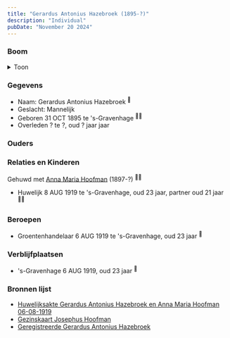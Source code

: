```yaml
---
title: "Gerardus Antonius Hazebroek (1895-?)"
description: "Individual"
pubDate: "November 20 2024"
---
```


### Boom
<details><summary>Toon</summary>

![test](https://www.plantuml.com/plantuml/svg/ZP99Ry9038NlyoiiE7122gIKHH6hM7gesWEzz8ASZ0cZp89cXg8KyTyxG5GuLRrPjjzxdooFdKVh3qeoLmYzHuiAKioAt9g3vZCZZGLlKRim8ktPJd22JDXCqgqcjVSbA58fMNThEK-MZ2_tn1vSCudEmOa1mDHOJdQz4rcXoRaaKIZqS0WnEpFMWFThb6Fi9gajoQBb1mSJxOqMeLZXDwNMK543TF0IHUte2NvjwlDuqLbCGzPfAqZoCoI35DDoanhl9Gr2K0lUPcjezVeTQBZcqk8NwHtczA1mnK7A3Mg-oQnnBZK1DKX7CBfGLcWJhH5UqGg4bJ5RXVfE50FK5zDvF8__86btOVAnl91quHD36gh_CbG8oU18d0kTXq7lPjPlzQyOYoYAdZjGboBV-PAaDCU0ScRLmPhDQeDLlFS66vFcuIj-0000)
</details>

### Gegevens
- Naam: Gerardus Antonius Hazebroek <sup><a href="../s00344/" style="text-decoration:none" title="Huwelijksakte Gerardus Antonius Hazebroek en Anna Maria Hoofman 06-08-1919">:link:</a></sup>
- Geslacht: Mannelijk
- Geboren 31 OCT 1895 te 's-Gravenhage <sup><a href="../s00344/" style="text-decoration:none" title="Huwelijksakte Gerardus Antonius Hazebroek en Anna Maria Hoofman 06-08-1919">:link:</a><a href="../s00354/" style="text-decoration:none" title="Geregistreerde Gerardus Antonius Hazebroek">:link:</a></sup>
- Overleden ? te ?, oud ? jaar jaar 

### Ouders

### Relaties en Kinderen

Gehuwd met [Anna Maria Hoofman](../i00203/) (1897-?) <sup><a href="../s00344/" style="text-decoration:none" title="Huwelijksakte Gerardus Antonius Hazebroek en Anna Maria Hoofman 06-08-1919">:link:</a><a href="../s00350/" style="text-decoration:none" title="Gezinskaart Josephus Hoofman">:link:</a></sup>
- Huwelijk 8 AUG 1919 te 's-Gravenhage, oud 23 jaar, partner oud 21 jaar <sup><a href="../s00344/" style="text-decoration:none" title="Huwelijksakte Gerardus Antonius Hazebroek en Anna Maria Hoofman 06-08-1919">:link:</a><a href="../s00350/" style="text-decoration:none" title="Gezinskaart Josephus Hoofman">:link:</a></sup>

### Beroepen
- Groentenhandelaar 6 AUG 1919 te 's-Gravenhage, oud 23 jaar <sup><a href="../s00344/" style="text-decoration:none" title="Huwelijksakte Gerardus Antonius Hazebroek en Anna Maria Hoofman 06-08-1919">:link:</a></sup>

### Verblijfplaatsen
- 's-Gravenhage  6 AUG 1919, oud 23 jaar  <sup><a href="../s00344/" style="text-decoration:none" title="Huwelijksakte Gerardus Antonius Hazebroek en Anna Maria Hoofman 06-08-1919">:link:</a></sup>

### Bronnen lijst
- [Huwelijksakte Gerardus Antonius Hazebroek en Anna Maria Hoofman 06-08-1919](../s00344/)
- [Gezinskaart Josephus Hoofman](../s00350/)
- [Geregistreerde Gerardus Antonius Hazebroek](../s00354/)